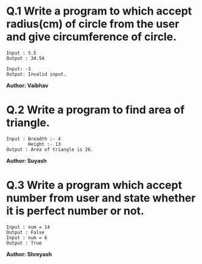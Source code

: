 # Q.1 Write a program to which accept radius(cm) of circle from the user and give circumference of circle.
```
Input : 5.5
Output : 34.54

Input: -3
Output: Invalid input.
```
**Author: Vaibhav**

# Q.2 Write a program to find area of triangle.
```
Input : Breadth :- 4
        Height :- 13
Output : Area of triangle is 26.
```
**Author: Suyash**

# Q.3 Write a program which accept number from user and state whether it is perfect number or not.
```
Input : num = 14
Output : False
Input : num = 6
Output : True
```
**Author: Shreyash**






 

